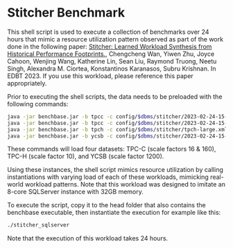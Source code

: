 # Stitcher Benchmark

This shell script is used to execute a collection of benchmarks over 24 hours that mimic a resource utilization pattern observed as part of the work done in the following paper:
[Stitcher: Learned Workload Synthesis from Historical Performance Footprints.](https://openproceedings.org/2023/conf/edbt/paper-19.pdf), Chengcheng Wan, Yiwen Zhu, Joyce Cahoon, Wenjing Wang, Katherine Lin, Sean Liu, Raymond Truong, Neetu Singh, Alexandra M. Ciortea, Konstantinos Karanasos, Subru Krishnan. In EDBT 2023.
If you use this workload, please reference this paper appropriately.

Prior to executing the shell scripts, the data needs to be preloaded with the following commands:

```sh
java -jar benchbase.jar -b tpcc -c config/$dbms/stitcher/2023-02-24-15-11-28-957898.xml --create=true --load=true --execute=false
java -jar benchbase.jar -b tpcc -c config/$dbms/stitcher/2023-02-24-15-26-45-119435.xml --create=true --load=true --execute=false
java -jar benchbase.jar -b tpch -c config/$dbms/stitcher/tpch-large.xml --create=true --load=true --execute=false
java -jar benchbase.jar -b ycsb -c config/$dbms/stitcher/2023-02-24-15-16-36-026578.xml --create=true --load=true --execute=false
```

These commands will load four datasets: TPC-C (scale factors 16 & 160), TPC-H (scale factor 10), and YCSB (scale factor 1200).

Using these instances, the shell script mimics resource utilization by calling instantiations with varying load of each of these workloads, mimicking real-world workload patterns.
Note that this workload was designed to imitate an 8-core SQLServer instance with 32GB memory.

To execute the script, copy it to the head folder that also contains the benchbase executable, then instantiate the execution for example like this:

```sh
./stitcher_sqlserver
```

Note that the execution of this workload takes 24 hours.